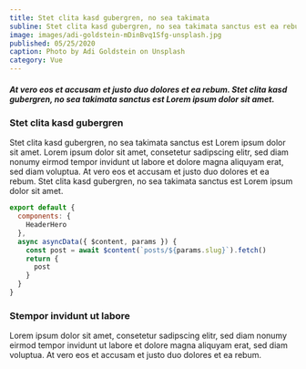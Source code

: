 ```yaml
---
title: Stet clita kasd gubergren, no sea takimata
subline: Stet clita kasd gubergren, no sea takimata sanctus est ea rebum clita takimata sanctus est.
image: images/adi-goldstein-mDinBvq1Sfg-unsplash.jpg
published: 05/25/2020
caption: Photo by Adi Goldstein on Unsplash
category: Vue
---
```


##### At vero eos et accusam et justo duo dolores et ea rebum. Stet clita kasd gubergren, no sea takimata sanctus est Lorem ipsum dolor sit amet.

### Stet clita kasd gubergren

Stet clita kasd gubergren, no sea takimata sanctus est Lorem ipsum dolor sit amet. Lorem ipsum dolor sit amet, consetetur sadipscing elitr, sed diam nonumy eirmod tempor invidunt ut labore et dolore magna aliquyam erat, sed diam voluptua. At vero eos et accusam et justo duo dolores et ea rebum. Stet clita kasd gubergren, no sea takimata sanctus est Lorem ipsum dolor sit amet.

```js
export default {
  components: {
    HeaderHero
  },
  async asyncData({ $content, params }) {
    const post = await $content(`posts/${params.slug}`).fetch()
    return {
      post
    }
  }
}
```

### Stempor invidunt ut labore

Lorem ipsum dolor sit amet, consetetur sadipscing elitr, sed diam nonumy eirmod tempor invidunt ut labore et dolore magna aliquyam erat, sed diam voluptua. At vero eos et accusam et justo duo dolores et ea rebum.
